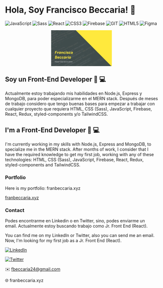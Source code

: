 # Hola, Soy Francisco Beccaria! 👋
![JavaScript](https://img.shields.io/badge/-JavaScript-%23694640?logo=javascript&logoColor=yellow)
![Sass](https://img.shields.io/badge/-Sass-%23748074?logo=sass&logoColor=C56394)
![React](https://img.shields.io/badge/-React-%23353b35?logo=react&logoColor=9cf)
![CSS3](https://img.shields.io/badge/-CSS3-%23748074?logo=css3&logoColor=white)
![Firebase](https://img.shields.io/badge/-Firebase-%23353b35?logo=firebase&logoColor=orange)
![GIT](https://img.shields.io/badge/-Git-%23694640?logo=git&logoColor=orange)
![HTML5](https://img.shields.io/badge/-HTML5-%23748074?logo=html5&logoColor=white)
![Figma](https://img.shields.io/badge/-Figma-%23694640?logo=figma&logoColor=white)

<div style="text-align:center"><img src="./Background_github.jpg" alt="background" style="width:70%; margin-left:auto; margin-right:auto; display: block; width:200px"/></div>

<!--## Skills ⚙️
* HTML
* CSS (Sass)
* JavaScript (Vanilla)
* GIT (GitHub)
* Firebase
* npm/yarn-->


## Soy un Front-End Developer 👨 💻

Actualmente estoy trabajando mis habilidades en Node.js, Express y MongoDB, para poder especializarme en el MERN stack. Después de meses de trabajo considero que tengo buenas bases para empezar a trabajar con cualquier proyecto que requiera HTML, CSS (Sass), JavaScript, Firebase, React, Redux, styled-components y/o TailwindCSS.

## I'm a Front-End Developer 👨 💻

I'm currently working in my skills with Node.js, Express and MongoDB, to specialize me in the MERN stack. After months of work, I consider that I have the required knowledge to get my first job, working with any of these technologies: HTML, CSS (Sass), JavaScript, Firebase, React, Redux, styled-components and TailwindCSS.

### Portfolio

Here is my portfolio: franbeccaria.xyz

<a href="franbeccaria.xyz" target="_blank">franbeccaria.xyz</a>

### Contact

Podes encontrarme en Linkedin o en Twitter, sino, podes enviarme un email. Actualmente estoy buscando trabajo como Jr. Front End (React).

You can find me on my LinkedIn or Twitter, also you can send me an email. Now, I'm looking for my first job as a Jr. Front End (React).

<a href="https://www.linkedin.com/in/francisco-b-5119b3114/" target="_blank"><img alt="LinkedIn" src="https://img.shields.io/badge/Linkedin-blue?logo=linkedin&logoColor=white"></a>

<a href="https://twitter.com/Fran_dev_" target="_blank"><img alt="Twitter" src="https://img.shields.io/badge/Twitter-blue?logo=twitter&logoColor=white"></a>

<!-- <a href="mailto:conchaasensiomr@gmail.com" target="_blank"><img alt="Email" src="https://img.shields.io/badge/-Email-%23694680?logo=gmail&logoColor=white"></a> -->

✉️ fbeccaria24@gmail.com

🌐 franbeccaria.xyz




<!--
**franciscobeccaria/franciscobeccaria** is a ✨ _special_ ✨ repository because its `README.md` (this file) appears on your GitHub profile.

Here are some ideas to get you started:

- 🔭 I’m currently working on ...
- 🌱 I’m currently learning ...
- 👯 I’m looking to collaborate on ...
- 🤔 I’m looking for help with ...
- 💬 Ask me about ...
- 📫 How to reach me: ...
- 😄 Pronouns: ...
- ⚡ Fun fact: ...
-->
